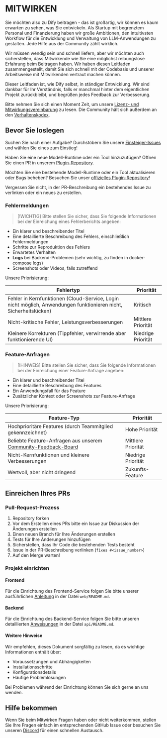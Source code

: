 # MITWIRKEN

Sie möchten also zu Dify beitragen - das ist großartig, wir können es kaum erwarten zu sehen, was Sie entwickeln. Als Startup mit begrenztem Personal und Finanzierung haben wir große Ambitionen, den intuitivsten Workflow für die Entwicklung und Verwaltung von LLM-Anwendungen zu gestalten. Jede Hilfe aus der Community zählt wirklich.

Wir müssen wendig sein und schnell liefern, aber wir möchten auch sicherstellen, dass Mitwirkende wie Sie eine möglichst reibungslose Erfahrung beim Beitragen haben. Wir haben diesen Leitfaden zusammengestellt, damit Sie sich schnell mit der Codebasis und unserer Arbeitsweise mit Mitwirkenden vertraut machen können.

Dieser Leitfaden ist, wie Dify selbst, in ständiger Entwicklung. Wir sind dankbar für Ihr Verständnis, falls er manchmal hinter dem eigentlichen Projekt zurückbleibt, und begrüßen jedes Feedback zur Verbesserung.

Bitte nehmen Sie sich einen Moment Zeit, um unsere [Lizenz- und Mitwirkungsvereinbarung](../../LICENSE) zu lesen. Die Community hält sich außerdem an den [Verhaltenskodex](https://github.com/langgenius/.github/blob/main/CODE_OF_CONDUCT.md).

## Bevor Sie loslegen

Suchen Sie nach einer Aufgabe? Durchstöbern Sie unsere [Einsteiger-Issues](https://github.com/langgenius/dify/issues?q=is%3Aissue%20state%3Aopen%20label%3A%22good%20first%20issue%22) und wählen Sie eines zum Einstieg!

Haben Sie eine neue Modell-Runtime oder ein Tool hinzuzufügen? Öffnen Sie einen PR in unserem [Plugin-Repository](https://github.com/langgenius/dify-plugins).

Möchten Sie eine bestehende Modell-Runtime oder ein Tool aktualisieren oder Bugs beheben? Besuchen Sie unser [offizielles Plugin-Repository](https://github.com/langgenius/dify-official-plugins)!

Vergessen Sie nicht, in der PR-Beschreibung ein bestehendes Issue zu verlinken oder ein neues zu erstellen.

### Fehlermeldungen

> [!WICHTIG]
> Bitte stellen Sie sicher, dass Sie folgende Informationen bei der Einreichung eines Fehlerberichts angeben:

- Ein klarer und beschreibender Titel
- Eine detaillierte Beschreibung des Fehlers, einschließlich Fehlermeldungen
- Schritte zur Reproduktion des Fehlers
- Erwartetes Verhalten
- **Logs** bei Backend-Problemen (sehr wichtig, zu finden in docker-compose logs)
- Screenshots oder Videos, falls zutreffend

Unsere Priorisierung:

| Fehlertyp | Priorität |
| ------------------------------------------------------------ | --------------- |
| Fehler in Kernfunktionen (Cloud-Service, Login nicht möglich, Anwendungen funktionieren nicht, Sicherheitslücken) | Kritisch |
| Nicht-kritische Fehler, Leistungsverbesserungen | Mittlere Priorität |
| Kleinere Korrekturen (Tippfehler, verwirrende aber funktionierende UI) | Niedrige Priorität |

### Feature-Anfragen

> [!HINWEIS]
> Bitte stellen Sie sicher, dass Sie folgende Informationen bei der Einreichung einer Feature-Anfrage angeben:

- Ein klarer und beschreibender Titel
- Eine detaillierte Beschreibung des Features
- Ein Anwendungsfall für das Feature
- Zusätzlicher Kontext oder Screenshots zur Feature-Anfrage

Unsere Priorisierung:

| Feature-Typ | Priorität |
| ------------------------------------------------------------ | --------------- |
| Hochprioritäre Features (durch Teammitglied gekennzeichnet) | Hohe Priorität |
| Beliebte Feature-Anfragen aus unserem [Community-Feedback-Board](https://github.com/langgenius/dify/discussions/categories/feedbacks) | Mittlere Priorität |
| Nicht-Kernfunktionen und kleinere Verbesserungen | Niedrige Priorität |
| Wertvoll, aber nicht dringend | Zukunfts-Feature |

## Einreichen Ihres PRs

### Pull-Request-Prozess

1. Repository forken
1. Vor dem Erstellen eines PRs bitte ein Issue zur Diskussion der Änderungen erstellen
1. Einen neuen Branch für Ihre Änderungen erstellen
1. Tests für Ihre Änderungen hinzufügen
1. Sicherstellen, dass Ihr Code die bestehenden Tests besteht
1. Issue in der PR-Beschreibung verlinken (`fixes #<issue_number>`)
1. Auf den Merge warten!

### Projekt einrichten

#### Frontend

Für die Einrichtung des Frontend-Service folgen Sie bitte unserer ausführlichen [Anleitung](https://github.com/langgenius/dify/blob/main/web/README.md) in der Datei `web/README.md`.

#### Backend

Für die Einrichtung des Backend-Service folgen Sie bitte unseren detaillierten [Anweisungen](https://github.com/langgenius/dify/blob/main/api/README.md) in der Datei `api/README.md`.

#### Weitere Hinweise

Wir empfehlen, dieses Dokument sorgfältig zu lesen, da es wichtige Informationen enthält über:

- Voraussetzungen und Abhängigkeiten
- Installationsschritte
- Konfigurationsdetails
- Häufige Problemlösungen

Bei Problemen während der Einrichtung können Sie sich gerne an uns wenden.

## Hilfe bekommen

Wenn Sie beim Mitwirken Fragen haben oder nicht weiterkommen, stellen Sie Ihre Fragen einfach im entsprechenden GitHub Issue oder besuchen Sie unseren [Discord](https://discord.gg/8Tpq4AcN9c) für einen schnellen Austausch.
